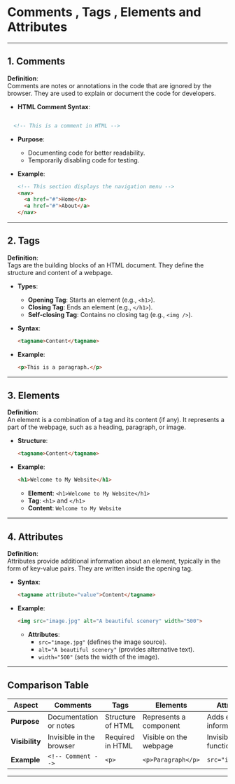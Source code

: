 # **Comments , Tags , Elements and Attributes**

---

## **1. Comments**  

**Definition**:  
Comments are notes or annotations in the code that are ignored by the browser. They are used to explain or document the code for developers.

- **HTML Comment Syntax**:

```html

  <!-- This is a comment in HTML -->
  ```

- **Purpose**:  
  - Documenting code for better readability.
  - Temporarily disabling code for testing.

- **Example**:
  
  ```html
  <!-- This section displays the navigation menu -->
  <nav>
    <a href="#">Home</a>
    <a href="#">About</a>
  </nav>
  ```

---

## **2. Tags**  

**Definition**:  
Tags are the building blocks of an HTML document. They define the structure and content of a webpage.

- **Types**:  
  - **Opening Tag**: Starts an element (e.g., `<h1>`).  
  - **Closing Tag**: Ends an element (e.g., `</h1>`).  
  - **Self-closing Tag**: Contains no closing tag (e.g., `<img />`).

- **Syntax**:  

  ```html
  <tagname>Content</tagname>
  ```

- **Example**:  

  ```html
  <p>This is a paragraph.</p>
  ```

---

## **3. Elements**  

**Definition**:  
An element is a combination of a tag and its content (if any). It represents a part of the webpage, such as a heading, paragraph, or image.

- **Structure**:  

  ```html
  <tagname>Content</tagname>
  ```

- **Example**:  

  ```html
  <h1>Welcome to My Website</h1>
  ```

  - **Element**: `<h1>Welcome to My Website</h1>`
  - **Tag**: `<h1>` and `</h1>`
  - **Content**: `Welcome to My Website`

---

## **4. Attributes**

**Definition**:  
Attributes provide additional information about an element, typically in the form of key-value pairs. They are written inside the opening tag.

- **Syntax**:  

  ```html
  <tagname attribute="value">Content</tagname>
  ```

- **Example**:

  ```html
  <img src="image.jpg" alt="A beautiful scenery" width="500">
  ```

  - **Attributes**:  
    - `src="image.jpg"` (defines the image source).  
    - `alt="A beautiful scenery"` (provides alternative text).  
    - `width="500"` (sets the width of the image).

---

## **Comparison Table**

| **Aspect**       | **Comments**              | **Tags**           | **Elements**                  | **Attributes**            |
|-------------------|---------------------------|--------------------|-------------------------------|---------------------------|
| **Purpose**       | Documentation or notes    | Structure of HTML  | Represents a component        | Adds extra information    |
| **Visibility**    | Invisible in the browser  | Required in HTML   | Visible on the webpage        | Invisible but functional  |
| **Example**       | `<!-- Comment -->`        | `<p>`              | `<p>Paragraph</p>`            | `src="image.jpg"`         |

---
